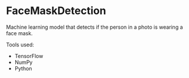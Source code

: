 # FaceMaskDetection

Machine learning model that detects if the person in a photo is wearing a face mask.

Tools used:
- TensorFlow
- NumPy
- Python
